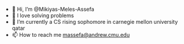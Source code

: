 - 👋 Hi, I’m @Mikiyas-Meles-Assefa
- 💞️ I love solving problems
- 🌱 I’m currently a CS rising sophomore in carnegie mellon university qatar
- 📫 How to reach me massefa@andrew.cmu.edu

<!---
Mikiyas-Meles-Assefa/Mikiyas-Meles-Assefa is a ✨ special ✨ repository because its `README.md` (this file) appears on your GitHub profile.
You can click the Preview link to take a look at your changes.
--->
